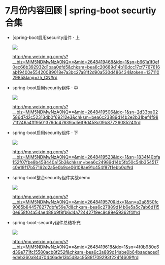 # 7月份内容回顾 | spring-boot securtiy合集



- [spring-boot启用security组件 · 上

  ![](
https://syske-pic-bed.oss-cn-hangzhou.aliyuncs.com/imgs/face-img-808db09d2e6e4e48aa728f862b7f02df.jpg)

  http://mp.weixin.qq.com/s?__biz=MjM5NDMwNzA0NQ==&mid=2648419468&idx=1&sn=b661a1f0ef0ec66b392932d1baa0dfd5&chksm=bea6c20689d14b10dcc17cf7767616ab19400e55420089018e7a3bc27a81f2d90a530d486434&token=1371102985&lang=zh_CN#rd

- spring-boot启用security组件 · 中

  ![](
https://syske-pic-bed.oss-cn-hangzhou.aliyuncs.com/imgs/face-img-14a5df602c3741978fb00e85197f9c4d.jpg)

  http://mp.weixin.qq.com/s?__biz=MjM5NDMwNzA0NQ==&mid=2648419506&idx=1&sn=2d33ba02586d7d2c52313db0f69212e3&chksm=bea6c23889d14b2e2b31bef4f9871f246a4fff9501376dc47639ad56f9d458c09b8772608524#rd

- spring-boot启用security组件 · 下

  ![](
https://syske-pic-bed.oss-cn-hangzhou.aliyuncs.com/imgs/face-img-a744e1369a154c51a0e68b388418f971.jpg)

  http://mp.weixin.qq.com/s?__biz=MjM5NDMwNzA0NQ==&mid=2648419523&idx=1&sn=1834f40bfa152f07fbe8b458440a15b3&chksm=bea6c24989d14b5fb50c54b354517c0e19f17b57162d2a5e0b9ce06108ae91c454f87f1ebb0c#rd

- spring-boot整合security组件实战demo

  ![](
https://syske-pic-bed.oss-cn-hangzhou.aliyuncs.com/imgs/face-img-7c51800591f04f79bf5f1ac4ebb04611.jpg)

  http://mp.weixin.qq.com/s?__biz=MjM5NDMwNzA0NQ==&mid=2648419570&idx=1&sn=a2a8550fc9065b844578277dbfe59e7d&chksm=bea6c27889d14b6e5a5c7ab6d1150e658f04a54ae488b9f8fb6d4a724427f9ec9c89e59362f4#rd

- spring-boot-security组件总结补充

  ![](
https://syske-pic-bed.oss-cn-hangzhou.aliyuncs.com/imgs/face-img-b7c0c1016c184096b661166f2e43cf93.jpg)

  http://mp.weixin.qq.com/s?__biz=MjM5NDMwNzA0NQ==&mid=2648419618&idx=1&sn=4f0b980e6d39e771fc15580acb8f252f&chksm=bea6c3a889d14abe0b64baadaced1edeb360a84d70446ade13b5d8ac9588f709293f224f4609#rd


